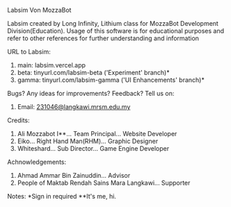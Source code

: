 Labsim Von MozzaBot

Labsim created by Long Infinity, Lithium class for MozzaBot Development Division(Education).
Usage of this software is for educational purposes and refer to other references for further understanding and information

URL to Labsim:
1. main: labsim.vercel.app
2. beta: tinyurl.com/labsim-beta ('Experiment' branch)*
3. gamma: tinyurl.com/labsim-gamma ('UI Enhancements' branch)*

Bugs? Any ideas for improvements? Feedback?
Tell us on:
1. Email: 231046@langkawi.mrsm.edu.my

Credits:
1. Ali Mozzabot I**... Team Principal...          Website Developer
2. Eiko...             Right Hand Man(RHM)...     Graphic Designer
3. Whiteshard...       Sub Director...            Game Engine Developer

Achnowledgements:
1. Ahmad Ammar Bin Zainuddin...                      Advisor
2. People of Maktab Rendah Sains Mara Langkawi...    Supporter

Notes:
*Sign in required
**It's me, hi.
